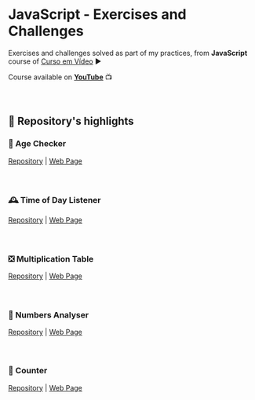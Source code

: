 # JavaScript - Exercises and Challenges

Exercises and challenges solved as part of my practices, from **JavaScript** course of [Curso em Vídeo](http://www.cursoemvideo.com) ▶️

Course available on [**YouTube**](https://www.youtube.com/playlist?list=PLntvgXM11X6pi7mW0O4ZmfUI1xDSIbmTm) 📺<br>
<br>
<br>

## 🔆 Repository's highlights


### 🎂 Age Checker
[Repository]() | [Web Page]()

<br>

<!---[<img style="box-shadow: 1px 1px 5px black" src="" alt="Age Checker thumbnail">]()

This web page contains links to my social medias shown in a mocked up mobile phone screen. I worked with iframes, responsive design, CSS transitions and animations.-->

##

### 🕰️ Time of Day Listener
[Repository]() | [Web Page]()

<br>

<!---[<img style="box-shadow: 1px 1px 5px black" src="" alt="Age Checker thumbnail">]()

This web page contains links to my social medias shown in a mocked up mobile phone screen. I worked with iframes, responsive design, CSS transitions and animations.-->

##

### ❎ Multiplication Table
[Repository]() | [Web Page]()

<br>

<!---[<img style="box-shadow: 1px 1px 5px black" src="" alt="Age Checker thumbnail">]()

This web page contains links to my social medias shown in a mocked up mobile phone screen. I worked with iframes, responsive design, CSS transitions and animations.-->

##

### 🔢 Numbers Analyser
[Repository]() | [Web Page]()

<br>

<!---[<img style="box-shadow: 1px 1px 5px black" src="" alt="Age Checker thumbnail">]()

This web page contains links to my social medias shown in a mocked up mobile phone screen. I worked with iframes, responsive design, CSS transitions and animations.-->

##

### 🏁 Counter
[Repository]() | [Web Page]()

<br>

<!---[<img style="box-shadow: 1px 1px 5px black" src="" alt="Age Checker thumbnail">]()

This web page contains links to my social medias shown in a mocked up mobile phone screen. I worked with iframes, responsive design, CSS transitions and animations.-->

